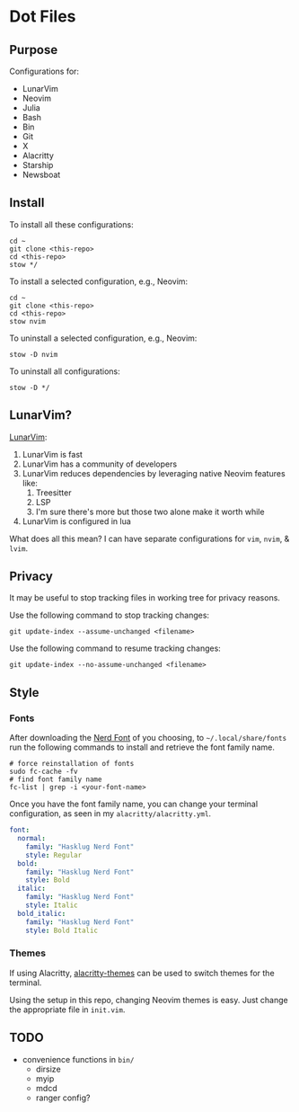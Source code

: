 # Dot Files

## Purpose

Configurations for:

- LunarVim
- Neovim
- Julia
- Bash
- Bin
- Git
- X
- Alacritty
- Starship
- Newsboat

## Install

To install all these configurations:

```shell
cd ~
git clone <this-repo>
cd <this-repo>
stow */
```

To install a selected configuration, e.g., Neovim:

```shell
cd ~
git clone <this-repo>
cd <this-repo>
stow nvim
```

To uninstall a selected configuration, e.g., Neovim:

```shell
stow -D nvim
```

To uninstall all configurations:

```shell
stow -D */
```

## LunarVim?

[LunarVim](https://github.com/ChristianChiarulli/LunarVim):

1. LunarVim is fast
1. LunarVim has a community of developers
1. LunarVim reduces dependencies by leveraging native Neovim features like:
   1. Treesitter
   1. LSP
   1. I'm sure there's more but those two alone make it worth while
1. LunarVim is configured in lua

What does all this mean?
I can have separate configurations for `vim`, `nvim`, & `lvim`.

## Privacy

It may be useful to stop tracking files in working tree for privacy reasons.

Use the following command to stop tracking changes:

```shell
git update-index --assume-unchanged <filename>
```

Use the following command to resume tracking changes:

```shell
git update-index --no-assume-unchanged <filename>
```

## Style

### Fonts

After downloading the [Nerd Font](https://github.com/ryanoasis/nerd-fonts)
of you choosing,
to `~/.local/share/fonts` run the following commands
to install and retrieve the font family name.

```shell
# force reinstallation of fonts
sudo fc-cache -fv
# find font family name
fc-list | grep -i <your-font-name>
```

Once you have the font family name, you can change your terminal configuration,
as seen in my `alacritty/alacritty.yml`.

```yaml
font:
  normal:
    family: "Hasklug Nerd Font"
    style: Regular
  bold:
    family: "Hasklug Nerd Font"
    style: Bold
  italic:
    family: "Hasklug Nerd Font"
    style: Italic
  bold_italic:
    family: "Hasklug Nerd Font"
    style: Bold Italic
```

### Themes

If using Alacritty,
[alacritty-themes](https://github.com/rajasegar/alacritty-themes)
can be used to switch themes for the terminal.

Using the setup in this repo, changing Neovim themes is easy.
Just change the appropriate file in `init.vim`.

## TODO

- convenience functions in `bin/`
  - dirsize
  - myip
  - mdcd
  - ranger config?
